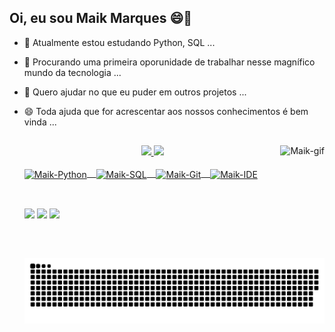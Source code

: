 ## Oi, eu sou Maik Marques 😄👋
- 🌱 Atualmente estou estudando Python, SQL ...
- 🔭 Procurando uma primeira oporunidade de trabalhar nesse magnífico mundo da tecnologia ...
- 👯 Quero ajudar no que eu puder em outros projetos ...
- 😄 Toda ajuda que for acrescentar aos nossos conhecimentos é bem vinda ...

  ##
  
  <div align="center">
    <a href="https://github.com/Maik-M">
    <img height="130em" src="https://github-readme-stats.vercel.app/api?username=Maik-M&show_icons=true&theme=tokyonight&include_all_commits=true&count_private=true&hide_border=true"/>
    <img height="130em" src="https://github-readme-stats.vercel.app/api/top-langs/?username=Maik-M&layout=compact&langs_count=7&theme=tokyonight&hide_border=true"/>
    <img align="right" alt="Maik-gif" height="180" src="https://cdn.discordapp.com/attachments/727239554091974699/908470397836623943/5tuhic.gif">
  </div>
  
  <div align="left" style="display: inline_block"><br>
    <img align="center" alt="Maik-Python" height="35" width="35" src="https://cdn.jsdelivr.net/gh/devicons/devicon/icons/python/python-original.svg" />
    &ensp;
    <img align="center" alt="Maik-SQL" height="35" width="35" src="https://cdn.jsdelivr.net/gh/devicons/devicon/icons/mysql/mysql-original.svg" />
    &ensp;
    <img align="center" alt="Maik-Git" height="35" width="35" src="https://cdn.jsdelivr.net/gh/devicons/devicon/icons/git/git-original.svg" />
    &ensp;
    <img align="center" alt="Maik-IDE" height="35" width="35" src="https://cdn.jsdelivr.net/gh/devicons/devicon/icons/pycharm/pycharm-original.svg" />
  </div>
  
  ##
  
  <br>
  <div align="left">
    <a href="https://www.linkedin.com/in/maik-m-a01507207/" target="_blank"><img src="https://img.shields.io/badge/LinkedIn-0077B5?style=for-the-badge&logo=linkedin&logoColor=white" target="_blank"></a> 
    <a href="https://instagram.com/_imaik" target="_blank"><img src="https://img.shields.io/badge/Instagram-E4405F?style=for-the-badge&logo=instagram&logoColor=white" target="_blank"></a>
    <a href = "mailto:maik.batista1@gmail.com"><img src="https://img.shields.io/badge/Gmail-D14836?style=for-the-badge&logo=gmail&logoColor=white" target="_blank"></a>
  </div
  
  ![Snake animation](https://github.com/Maik-M/Maik-M/blob/output/github-contribution-grid-snake.svg)
 
